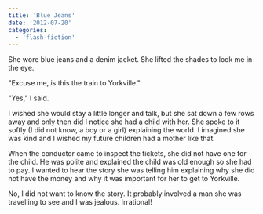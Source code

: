 ```yaml
---
title: 'Blue Jeans'
date: '2012-07-20'
categories:
  - 'flash-fiction'
---
```


She wore blue jeans and a denim jacket. She lifted the shades to look me in the
eye.

<!-- truncate -->

"Excuse me, is this the train to Yorkville."

"Yes," I said.

I wished she would stay a little longer and talk, but she sat down a few rows
away and only then did I notice she had a child with her. She spoke to it softly
(I did not know, a boy or a girl) explaining the world. I imagined she was kind
and I wished my future children had a mother like that.

When the conductor came to inspect the tickets, she did not have one for the
child. He was polite and explained the child was old enough so she had to pay. I
wanted to hear the story she was telling him explaining why she did not have the
money and why it was important for her to get to Yorkville.

No, I did not want to know the story. It probably involved a man she was
travelling to see and I was jealous. Irrational!
